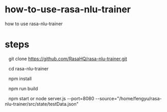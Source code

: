 # how-to-use-rasa-nlu-trainer
how to use rasa-nlu-trainer
# steps  
    git clone https://github.com/RasaHQ/rasa-nlu-trainer.git
    
    cd rasa-nlu-trainer
    
    npm install
    
    npm run build
    
    npm start  or  node server.js --port=8080 --source="/home/fengyu/rasa-nlu-trainer/src/state/testData.json"
